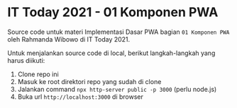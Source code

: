 # IT Today 2021 - 01 Komponen PWA

Source code untuk materi Implementasi Dasar PWA bagian `01 Komponen PWA` oleh Rahmanda Wibowo di IT Today 2021.

Untuk menjalankan source code di local, berikut langkah-langkah yang harus diikuti:

1. Clone repo ini
2. Masuk ke root direktori repo yang sudah di clone
3. Jalankan command `npx http-server public -p 3000` (perlu node.js)
4. Buka url `http://localhost:3000` di browser

